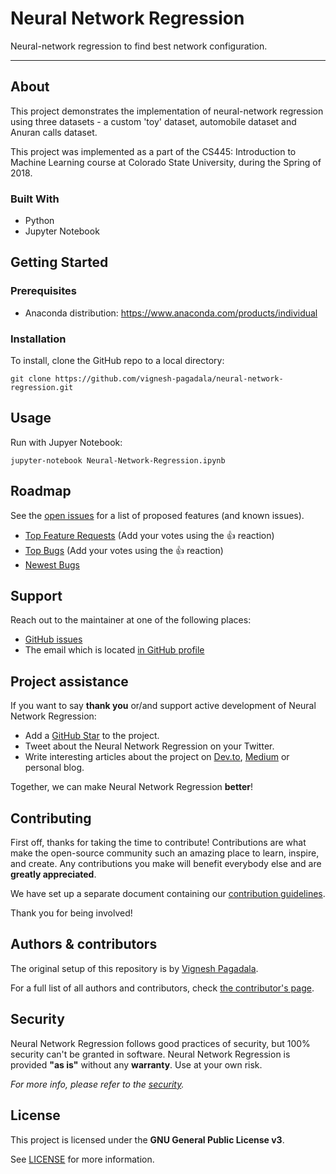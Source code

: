 # Neural Network Regression

Neural-network regression to find best network configuration.

---

## About

This project demonstrates the implementation of neural-network regression using three datasets - a custom 'toy' dataset, automobile dataset and Anuran calls dataset.

This project was implemented as a part of the CS445: Introduction to Machine Learning course at Colorado State University, during the Spring of 2018.  

### Built With

* Python
* Jupyter Notebook

## Getting Started

### Prerequisites

* Anaconda distribution: https://www.anaconda.com/products/individual

### Installation

To install, clone the GitHub repo to a local directory:

`git clone https://github.com/vignesh-pagadala/neural-network-regression.git`

## Usage

Run with Jupyer Notebook:

`jupyter-notebook Neural-Network-Regression.ipynb`

## Roadmap

See the [open issues](https://github.com/vignesh-pagadala/neural-network-regression/issues) for a list of proposed features (and known issues).

- [Top Feature Requests](https://github.com/vignesh-pagadala/neural-network-regression/issues?q=label%3Aenhancement+is%3Aopen+sort%3Areactions-%2B1-desc) (Add your votes using the 👍 reaction)
- [Top Bugs](https://github.com/vignesh-pagadala/neural-network-regression/issues?q=is%3Aissue+is%3Aopen+label%3Abug+sort%3Areactions-%2B1-desc) (Add your votes using the 👍 reaction)
- [Newest Bugs](https://github.com/vignesh-pagadala/neural-network-regression/issues?q=is%3Aopen+is%3Aissue+label%3Abug)

## Support

Reach out to the maintainer at one of the following places:

- [GitHub issues](https://github.com/vignesh-pagadala/neural-network-regression/issues/new?assignees=&labels=question&template=04_SUPPORT_QUESTION.md&title=support%3A+)
- The email which is located [in GitHub profile](https://github.com/vignesh-pagadala)

## Project assistance

If you want to say **thank you** or/and support active development of Neural Network Regression:

- Add a [GitHub Star](https://github.com/vignesh-pagadala/neural-network-regression) to the project.
- Tweet about the Neural Network Regression on your Twitter.
- Write interesting articles about the project on [Dev.to](https://dev.to/), [Medium](https://medium.com/) or personal blog.

Together, we can make Neural Network Regression **better**!

## Contributing

First off, thanks for taking the time to contribute! Contributions are what make the open-source community such an amazing place to learn, inspire, and create. Any contributions you make will benefit everybody else and are **greatly appreciated**.

We have set up a separate document containing our [contribution guidelines](docs/CONTRIBUTING.md).

Thank you for being involved!

## Authors & contributors

The original setup of this repository is by [Vignesh Pagadala](https://github.com/vignesh-pagadala).

For a full list of all authors and contributors, check [the contributor's page](https://github.com/vignesh-pagadala/neural-network-regression/contributors).

## Security

Neural Network Regression follows good practices of security, but 100% security can't be granted in software.
Neural Network Regression is provided **"as is"** without any **warranty**. Use at your own risk.

_For more info, please refer to the [security](docs/SECURITY.md)._

## License

This project is licensed under the **GNU General Public License v3**.

See [LICENSE](LICENSE) for more information.